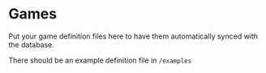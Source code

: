 # Games
Put your game definition files here to have them automatically synced with the database.

There should be an example definition file in `/examples`